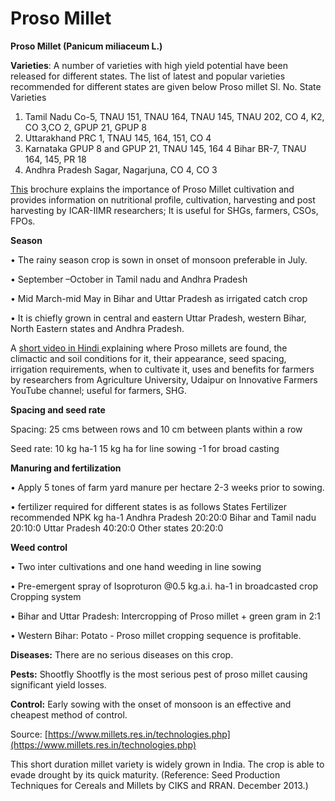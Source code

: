 # Proso Millet

**Proso Millet (Panicum miliaceum L.)**

**Varieties**: A number of varieties with high yield potential have been released for different states. The list of latest and popular varieties recommended for different states are given below Proso millet Sl. No. State Varieties

1. Tamil Nadu Co-5, TNAU 151, TNAU 164, TNAU 145, TNAU 202, CO 4, K2, CO 3,CO 2, GPUP 21, GPUP 8
2. Uttarakhand PRC 1, TNAU 145, 164, 151, CO 4
3. Karnataka GPUP 8 and GPUP 21, TNAU 145, 164 4 Bihar BR-7, TNAU 164, 145, PR 18
4. Andhra Pradesh Sagar, Nagarjuna, CO 4, CO 3

[This](https://epubs.icar.org.in/index.php/IndFarm/article/view/132600/49120) brochure explains the importance of Proso Millet cultivation and provides information on nutritional profile, cultivation, harvesting and post harvesting by ICAR-IIMR researchers; It is useful for SHGs, farmers, CSOs, FPOs.

**Season**&#x20;

• The rainy season crop is sown in onset of monsoon preferable in July.&#x20;

• September –October in Tamil nadu and Andhra Pradesh&#x20;

• Mid March-mid May in Bihar and Uttar Pradesh as irrigated catch crop&#x20;

• It is chiefly grown in central and eastern Uttar Pradesh, western Bihar, North Eastern states and Andhra Pradesh.

A [short video in Hindi ](https://www.youtube.com/watch?v=Cs2vGRLzf0I)explaining where Proso millets are found, the climactic and soil conditions for it, their appearance, seed spacing, irrigation requirements, when to cultivate it, uses and benefits for farmers by researchers from Agriculture University, Udaipur on Innovative Farmers YouTube channel; useful for farmers, SHG.&#x20;

**Spacing and seed rate**&#x20;

Spacing: 25 cms between rows and 10 cm between plants within a row&#x20;

Seed rate: 10 kg ha-1 15 kg ha for line sowing -1 for broad casting&#x20;

**Manuring and fertilization**&#x20;

• Apply 5 tones of farm yard manure per hectare 2-3 weeks prior to sowing.&#x20;

• fertilizer required for different states is as follows States Fertilizer recommended NPK kg ha-1 Andhra Pradesh 20:20:0 Bihar and Tamil nadu 20:10:0 Uttar Pradesh 40:20:0 Other states 20:20:0&#x20;

**Weed control**&#x20;

• Two inter cultivations and one hand weeding in line sowing&#x20;

• Pre-emergent spray of Isoproturon @0.5 kg.a.i. ha-1 in broadcasted crop Cropping system&#x20;

• Bihar and Uttar Pradesh: Intercropping of Proso millet + green gram in 2:1&#x20;

• Western Bihar: Potato - Proso millet cropping sequence is profitable.&#x20;

**Diseases:** There are no serious diseases on this crop.&#x20;

**Pests:** Shootfly Shootfly is the most serious pest of proso millet causing significant yield losses.&#x20;

**Control:** Early sowing with the onset of monsoon is an effective and cheapest method of control.

Source: [https://www.millets.res.in/technologies.php](https://www.millets.res.in/technologies.php)

This short duration millet variety is widely grown in India. The crop is able to evade drought by its quick maturity. (Reference: Seed Production Techniques for Cereals and Millets by CIKS and RRAN. December 2013.)

